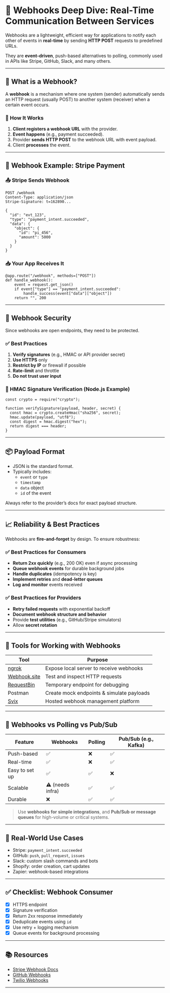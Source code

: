 # 🔔 Webhooks Deep Dive: Real-Time Communication Between Services

Webhooks are a lightweight, efficient way for applications to notify each other of events in **real-time** by sending **HTTP POST** requests to predefined URLs.

They are **event-driven**, push-based alternatives to polling, commonly used in APIs like Stripe, GitHub, Slack, and many others.

---

## 🚀 What is a Webhook?

A **webhook** is a mechanism where one system (sender) automatically sends an HTTP request (usually POST) to another system (receiver) when a certain event occurs.

### 🔁 How It Works

1. **Client registers a webhook URL** with the provider.
2. **Event happens** (e.g., payment succeeded).
3. Provider **sends HTTP POST** to the webhook URL with event payload.
4. Client **processes** the event.

---

## 🧪 Webhook Example: Stripe Payment

### 📤 Stripe Sends Webhook

```
POST /webhook
Content-Type: application/json
Stripe-Signature: t=162890...

{
  "id": "evt_123",
  "type": "payment_intent.succeeded",
  "data": {
    "object": {
      "id": "pi_456",
      "amount": 5000
    }
  }
}
```

### 📥 Your App Receives It

```
@app.route("/webhook", methods=["POST"])
def handle_webhook():
    event = request.get_json()
    if event["type"] == "payment_intent.succeeded":
        handle_success(event["data"]["object"])
    return "", 200
```

---

## 🔐 Webhook Security

Since webhooks are open endpoints, they need to be protected.

### ✅ Best Practices

1. **Verify signatures** (e.g., HMAC or API provider secret)
2. **Use HTTPS** only
3. **Restrict by IP** or firewall if possible
4. **Rate-limit** and throttle
5. **Do not trust user input**

### 🔹 HMAC Signature Verification (Node.js Example)

```
const crypto = require("crypto");

function verifySignature(payload, header, secret) {
  const hmac = crypto.createHmac("sha256", secret);
  hmac.update(payload, "utf8");
  const digest = hmac.digest("hex");
  return digest === header;
}
```

---

## 📦 Payload Format

- JSON is the standard format.
- Typically includes:
  - `event` or `type`
  - `timestamp`
  - `data` object
  - `id` of the event

Always refer to the provider’s docs for exact payload structure.

---

## 📈 Reliability & Best Practices

Webhooks are **fire-and-forget** by design. To ensure robustness:

### ✅ Best Practices for Consumers

- **Return 2xx quickly** (e.g., 200 OK) even if async processing
- **Queue webhook events** for durable background jobs
- **Handle duplicates** (idempotency is key)
- **Implement retries** and **dead-letter queues**
- **Log and monitor** events received

### ✅ Best Practices for Providers

- **Retry failed requests** with exponential backoff
- **Document webhook structure and behavior**
- Provide **test utilities** (e.g., GitHub/Stripe simulators)
- Allow **secret rotation**

---

## 🧰 Tools for Working with Webhooks

| Tool         | Purpose                                 |
|--------------|------------------------------------------|
| [ngrok](https://ngrok.com/)        | Expose local server to receive webhooks |
| [Webhook.site](https://webhook.site) | Test and inspect HTTP requests         |
| [RequestBin](https://requestbin.com/) | Temporary endpoint for debugging       |
| Postman      | Create mock endpoints & simulate payloads |
| [Svix](https://www.svix.com/)       | Hosted webhook management platform     |

---

## 🔄 Webhooks vs Polling vs Pub/Sub

| Feature       | Webhooks       | Polling        | Pub/Sub (e.g., Kafka) |
|---------------|----------------|----------------|------------------------|
| Push-based    | ✅              | ❌              | ✅                      |
| Real-time     | ✅              | ❌              | ✅                      |
| Easy to set up| ✅              | ✅              | ❌                      |
| Scalable      | ⚠️ (needs infra) | ✅              | ✅                      |
| Durable       | ❌              | ✅              | ✅                      |

> Use **webhooks for simple integrations**, and **Pub/Sub or message queues** for high-volume or critical systems.

---

## 🧩 Real-World Use Cases

- Stripe: `payment_intent.succeeded`
- GitHub: `push`, `pull_request`, `issues`
- Slack: custom slash commands and bots
- Shopify: order creation, cart updates
- Zapier: webhook-based integrations

---

## ✅ Checklist: Webhook Consumer

- [x] HTTPS endpoint
- [x] Signature verification
- [x] Return 2xx response immediately
- [x] Deduplicate events using `id`
- [x] Use retry + logging mechanism
- [x] Queue events for background processing

---

## 📚 Resources

- [Stripe Webhook Docs](https://stripe.com/docs/webhooks)
- [GitHub Webhooks](https://docs.github.com/en/webhooks)
- [Twilio Webhooks](https://www.twilio.com/docs/usage/webhooks)

---
